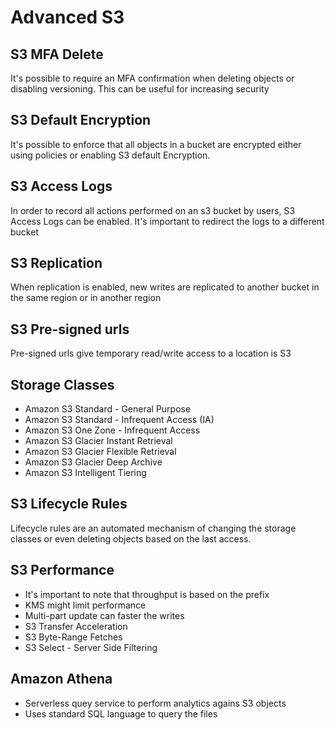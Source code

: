 # Advanced S3

## S3 MFA Delete
It's possible to require an MFA confirmation when deleting objects or disabling versioning. This can be useful for increasing security

## S3 Default Encryption
It's possible to enforce that all objects in a bucket are encrypted either using policies or enabling S3 default Encryption.

## S3 Access Logs
In order to record all actions performed on an s3 bucket by users, S3 Access Logs can be enabled. It's important to redirect the logs to a different bucket

## S3 Replication
When replication is enabled, new writes are replicated to another bucket in the same region or in another region

## S3 Pre-signed urls
Pre-signed urls give temporary read/write access to a location is S3

## Storage Classes
* Amazon S3 Standard - General Purpose
* Amazon S3 Standard - Infrequent Access (IA)
* Amazon S3 One Zone - Infrequent Access
* Amazon S3 Glacier Instant Retrieval
* Amazon S3 Glacier Flexible Retrieval
* Amazon S3 Glacier Deep Archive
* Amazon S3 Intelligent Tiering

## S3 Lifecycle Rules
Lifecycle rules are an automated mechanism of changing the storage classes or even deleting objects based on the last access.

## S3 Performance
* It's important to note that throughput is based on the prefix
* KMS might limit performance
* Multi-part update can faster the writes
* S3 Transfer Acceleration
* S3 Byte-Range Fetches
* S3 Select - Server Side Filtering

## Amazon Athena
* Serverless quey service to perform analytics agains S3 objects
* Uses standard SQL language to query the files

